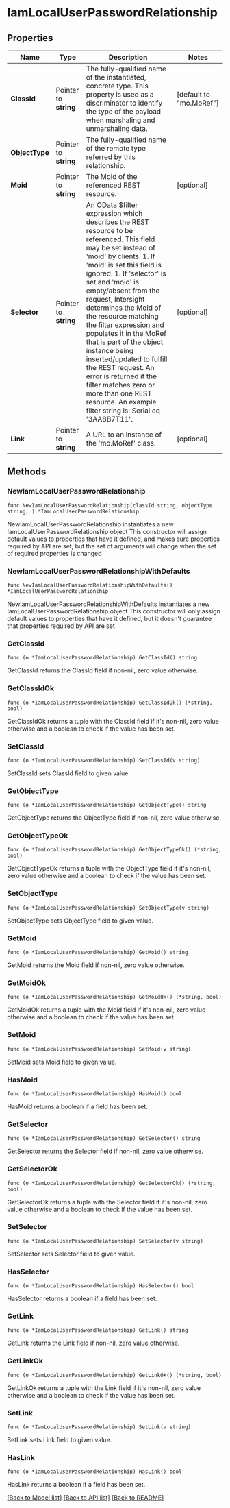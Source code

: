 # IamLocalUserPasswordRelationship

## Properties

Name | Type | Description | Notes
------------ | ------------- | ------------- | -------------
**ClassId** | Pointer to **string** | The fully-qualified name of the instantiated, concrete type. This property is used as a discriminator to identify the type of the payload when marshaling and unmarshaling data. | [default to "mo.MoRef"]
**ObjectType** | Pointer to **string** | The fully-qualified name of the remote type referred by this relationship. | 
**Moid** | Pointer to **string** | The Moid of the referenced REST resource. | [optional] 
**Selector** | Pointer to **string** | An OData $filter expression which describes the REST resource to be referenced. This field may be set instead of &#39;moid&#39; by clients. 1. If &#39;moid&#39; is set this field is ignored. 1. If &#39;selector&#39; is set and &#39;moid&#39; is empty/absent from the request, Intersight determines the Moid of the resource matching the filter expression and populates it in the MoRef that is part of the object instance being inserted/updated to fulfill the REST request. An error is returned if the filter matches zero or more than one REST resource. An example filter string is: Serial eq &#39;3AA8B7T11&#39;. | [optional] 
**Link** | Pointer to **string** | A URL to an instance of the &#39;mo.MoRef&#39; class. | [optional] 

## Methods

### NewIamLocalUserPasswordRelationship

`func NewIamLocalUserPasswordRelationship(classId string, objectType string, ) *IamLocalUserPasswordRelationship`

NewIamLocalUserPasswordRelationship instantiates a new IamLocalUserPasswordRelationship object
This constructor will assign default values to properties that have it defined,
and makes sure properties required by API are set, but the set of arguments
will change when the set of required properties is changed

### NewIamLocalUserPasswordRelationshipWithDefaults

`func NewIamLocalUserPasswordRelationshipWithDefaults() *IamLocalUserPasswordRelationship`

NewIamLocalUserPasswordRelationshipWithDefaults instantiates a new IamLocalUserPasswordRelationship object
This constructor will only assign default values to properties that have it defined,
but it doesn't guarantee that properties required by API are set

### GetClassId

`func (o *IamLocalUserPasswordRelationship) GetClassId() string`

GetClassId returns the ClassId field if non-nil, zero value otherwise.

### GetClassIdOk

`func (o *IamLocalUserPasswordRelationship) GetClassIdOk() (*string, bool)`

GetClassIdOk returns a tuple with the ClassId field if it's non-nil, zero value otherwise
and a boolean to check if the value has been set.

### SetClassId

`func (o *IamLocalUserPasswordRelationship) SetClassId(v string)`

SetClassId sets ClassId field to given value.


### GetObjectType

`func (o *IamLocalUserPasswordRelationship) GetObjectType() string`

GetObjectType returns the ObjectType field if non-nil, zero value otherwise.

### GetObjectTypeOk

`func (o *IamLocalUserPasswordRelationship) GetObjectTypeOk() (*string, bool)`

GetObjectTypeOk returns a tuple with the ObjectType field if it's non-nil, zero value otherwise
and a boolean to check if the value has been set.

### SetObjectType

`func (o *IamLocalUserPasswordRelationship) SetObjectType(v string)`

SetObjectType sets ObjectType field to given value.


### GetMoid

`func (o *IamLocalUserPasswordRelationship) GetMoid() string`

GetMoid returns the Moid field if non-nil, zero value otherwise.

### GetMoidOk

`func (o *IamLocalUserPasswordRelationship) GetMoidOk() (*string, bool)`

GetMoidOk returns a tuple with the Moid field if it's non-nil, zero value otherwise
and a boolean to check if the value has been set.

### SetMoid

`func (o *IamLocalUserPasswordRelationship) SetMoid(v string)`

SetMoid sets Moid field to given value.

### HasMoid

`func (o *IamLocalUserPasswordRelationship) HasMoid() bool`

HasMoid returns a boolean if a field has been set.

### GetSelector

`func (o *IamLocalUserPasswordRelationship) GetSelector() string`

GetSelector returns the Selector field if non-nil, zero value otherwise.

### GetSelectorOk

`func (o *IamLocalUserPasswordRelationship) GetSelectorOk() (*string, bool)`

GetSelectorOk returns a tuple with the Selector field if it's non-nil, zero value otherwise
and a boolean to check if the value has been set.

### SetSelector

`func (o *IamLocalUserPasswordRelationship) SetSelector(v string)`

SetSelector sets Selector field to given value.

### HasSelector

`func (o *IamLocalUserPasswordRelationship) HasSelector() bool`

HasSelector returns a boolean if a field has been set.

### GetLink

`func (o *IamLocalUserPasswordRelationship) GetLink() string`

GetLink returns the Link field if non-nil, zero value otherwise.

### GetLinkOk

`func (o *IamLocalUserPasswordRelationship) GetLinkOk() (*string, bool)`

GetLinkOk returns a tuple with the Link field if it's non-nil, zero value otherwise
and a boolean to check if the value has been set.

### SetLink

`func (o *IamLocalUserPasswordRelationship) SetLink(v string)`

SetLink sets Link field to given value.

### HasLink

`func (o *IamLocalUserPasswordRelationship) HasLink() bool`

HasLink returns a boolean if a field has been set.


[[Back to Model list]](../README.md#documentation-for-models) [[Back to API list]](../README.md#documentation-for-api-endpoints) [[Back to README]](../README.md)


